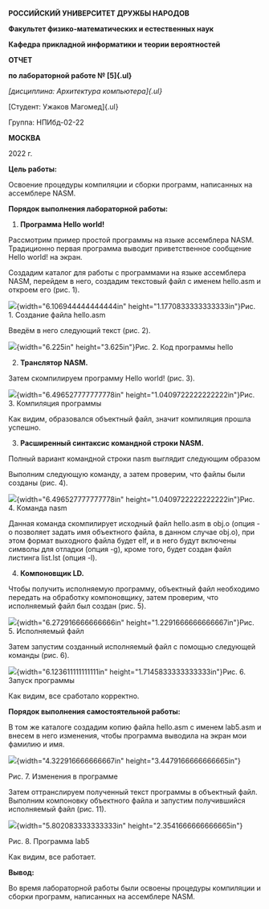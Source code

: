 **РОССИЙСКИЙ УНИВЕРСИТЕТ ДРУЖБЫ НАРОДОВ**

**Факультет физико-математических и естественных наук**

**Кафедра прикладной информатики и теории вероятностей**

**ОТЧЕТ**

**по лабораторной работе № [5]{.ul}**

*[дисциплина: Архитектура компьютера]{.ul}*

[Студент: Ужаков Магомед]{.ul}

Группа: НПИбд-02-22

**МОСКВА**

2022 г.

**Цель работы:**

Освоение процедуры компиляции и сборки программ, написанных на
ассемблере NASM.

**Порядок выполнения лабораторной работы:**

1.  **Программа Hello world!**

Рассмотрим пример простой программы на языке ассемблера NASM.
Традиционно первая программа выводит приветственное сообщение Hello
world! на экран.

Создадим каталог для работы с программами на языке ассемблера NASM,
перейдем в него, создадим текстовый файл с именем hello.asm и откроем
его (рис. 1).

![](/media/image1.png){width="6.106944444444444in"
height="1.1770833333333333in"}Рис. 1. Создание файла hello.asm

Введём в него следующий текст (рис. 2).

![](/media/image2.png){width="6.225in"
height="3.625in"}Рис. 2. Код программы hello

2.  **Транслятор NASM.**

Затем скомпилируем программу Hello world! (рис. 3).

![](/media/image3.png){width="6.496527777777778in"
height="1.0409722222222222in"}Рис. 3. Компиляция программы

Как видим, образовался объектный файл, значит компиляция прошла успешно.

3.  **Расширенный синтаксис командной строки NASM.**

Полный вариант командной строки nasm выглядит следующим образом

Выполним следующую команду, а затем проверим, что файлы были созданы
(рис. 4).

![](/media/image3.png){width="6.496527777777778in"
height="1.0409722222222222in"}Рис. 4. Команда nasm

Данная команда скомпилирует исходный файл hello.asm в obj.o (опция - o
позволяет задать имя объектного файла, в данном случае obj.o), при этом
формат выходного файла будет elf, и в него будут включены символы для
отладки (опция -g), кроме того, будет создан файл листинга list.lst
(опция -l).

4.  **Компоновщик LD.**

Чтобы получить исполняемую программу, объектный файл необходимо передать
на обработку компоновщику, затем проверим, что исполняемый файл был
создан (рис. 5).

![](/media/image4.png){width="6.272916666666666in"
height="1.2291666666666667in"}Рис. 5. Исполняемый файл

Затем запустим созданный исполняемый файл с помощью следующей команды
(рис. 6).

![](/media/image5.png){width="6.123611111111111in"
height="1.7145833333333333in"}Рис. 6. Запуск программы

Как видим, все сработало корректно.

**Порядок выполнения самостоятельной работы:**

В том же каталоге создадим копию файла hello.asm с именем lab5.asm и
внесем в него изменения, чтобы программа выводила на экран мои фамилию и
имя.

![](/media/image6.png){width="4.322916666666667in"
height="3.4479166666666665in"}

Рис. 7. Изменения в программе

Затем оттранслируем полученный текст программы в объектный файл.
Выполним компоновку объектного файла и запустим получившийся исполняемый
файл (рис. 11).

![](/media/image7.png){width="5.802083333333333in"
height="2.3541666666666665in"}

Рис. 8. Программа lab5

Как видим, все работает.

**Вывод:**

Во время лабораторной работы были освоены процедуры компиляции и сборки
программ, написанных на ассемблере NASM.
